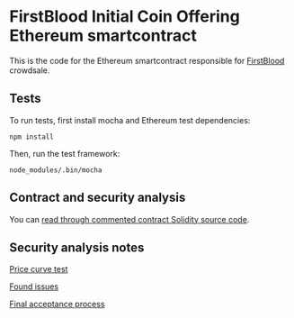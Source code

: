 # FirstBlood Initial Coin Offering Ethereum smartcontract

This is the code for the Ethereum smartcontract responsible for [FirstBlood](https://firstblood.io) crowdsale.

## Tests

To run tests, first install mocha and Ethereum test dependencies:

    npm install

Then, run the test framework:

    node_modules/.bin/mocha

## Contract and security analysis

You can [read through commented contract Solidity source code](https://github.com/Firstbloodio/token/blob/master/smart_contract/FirstBloodToken.sol).

## Security analysis notes

[Price curve test](https://github.com/Firstbloodio/token/issues/2)

[Found issues](https://github.com/Firstbloodio/token/issues/7)

[Final acceptance process](https://github.com/Firstbloodio/token/issues/3)


